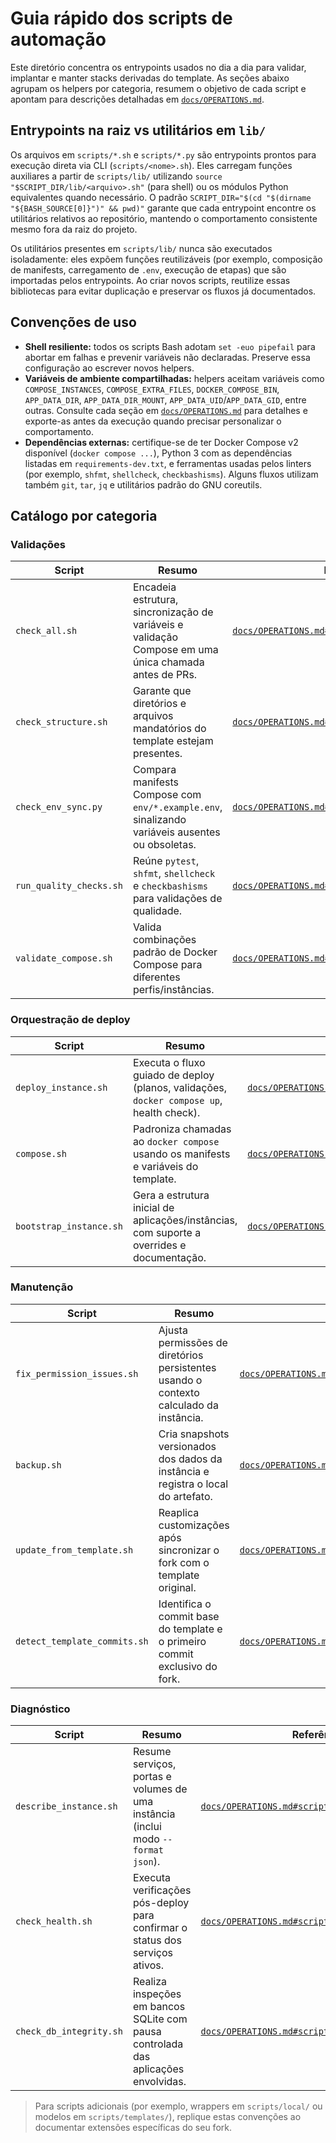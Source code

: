 # Guia rápido dos scripts de automação

Este diretório concentra os entrypoints usados no dia a dia para validar, implantar e manter stacks derivadas do template. As seções abaixo agrupam os helpers por categoria, resumem o objetivo de cada script e apontam para descrições detalhadas em [`docs/OPERATIONS.md`](../docs/OPERATIONS.md).

## Entrypoints na raiz vs utilitários em `lib/`

Os arquivos em `scripts/*.sh` e `scripts/*.py` são entrypoints prontos para execução direta via CLI (`scripts/<nome>.sh`). Eles carregam funções auxiliares a partir de `scripts/lib/` utilizando `source "$SCRIPT_DIR/lib/<arquivo>.sh"` (para shell) ou os módulos Python equivalentes quando necessário. O padrão `SCRIPT_DIR="$(cd "$(dirname "${BASH_SOURCE[0]}")" && pwd)"` garante que cada entrypoint encontre os utilitários relativos ao repositório, mantendo o comportamento consistente mesmo fora da raiz do projeto.

Os utilitários presentes em `scripts/lib/` nunca são executados isoladamente: eles expõem funções reutilizáveis (por exemplo, composição de manifests, carregamento de `.env`, execução de etapas) que são importadas pelos entrypoints. Ao criar novos scripts, reutilize essas bibliotecas para evitar duplicação e preservar os fluxos já documentados.

## Convenções de uso

- **Shell resiliente:** todos os scripts Bash adotam `set -euo pipefail` para abortar em falhas e prevenir variáveis não declaradas. Preserve essa configuração ao escrever novos helpers.
- **Variáveis de ambiente compartilhadas:** helpers aceitam variáveis como `COMPOSE_INSTANCES`, `COMPOSE_EXTRA_FILES`, `DOCKER_COMPOSE_BIN`, `APP_DATA_DIR`, `APP_DATA_DIR_MOUNT`, `APP_DATA_UID`/`APP_DATA_GID`, entre outras. Consulte cada seção em [`docs/OPERATIONS.md`](../docs/OPERATIONS.md) para detalhes e exporte-as antes da execução quando precisar personalizar o comportamento.
- **Dependências externas:** certifique-se de ter Docker Compose v2 disponível (`docker compose ...`), Python 3 com as dependências listadas em `requirements-dev.txt`, e ferramentas usadas pelos linters (por exemplo, `shfmt`, `shellcheck`, `checkbashisms`). Alguns fluxos utilizam também `git`, `tar`, `jq` e utilitários padrão do GNU coreutils.

## Catálogo por categoria

### Validações

| Script | Resumo | Referência |
| --- | --- | --- |
| `check_all.sh` | Encadeia estrutura, sincronização de variáveis e validação Compose em uma única chamada antes de PRs. | [`docs/OPERATIONS.md#scriptscheck_allsh`](../docs/OPERATIONS.md#scriptscheck_allsh) |
| `check_structure.sh` | Garante que diretórios e arquivos mandatórios do template estejam presentes. | [`docs/OPERATIONS.md#scriptscheck_structuresh`](../docs/OPERATIONS.md#scriptscheck_structuresh) |
| `check_env_sync.py` | Compara manifests Compose com `env/*.example.env`, sinalizando variáveis ausentes ou obsoletas. | [`docs/OPERATIONS.md#scriptscheck_env_syncpy`](../docs/OPERATIONS.md#scriptscheck_env_syncpy) |
| `run_quality_checks.sh` | Reúne `pytest`, `shfmt`, `shellcheck` e `checkbashisms` para validações de qualidade. | [`docs/OPERATIONS.md#scriptsrun_quality_checkssh`](../docs/OPERATIONS.md#scriptsrun_quality_checkssh) |
| `validate_compose.sh` | Valida combinações padrão de Docker Compose para diferentes perfis/instâncias. | [`docs/OPERATIONS.md#scriptsvalidate_composesh`](../docs/OPERATIONS.md#scriptsvalidate_composesh) |

### Orquestração de deploy

| Script | Resumo | Referência |
| --- | --- | --- |
| `deploy_instance.sh` | Executa o fluxo guiado de deploy (planos, validações, `docker compose up`, health check). | [`docs/OPERATIONS.md#scriptsdeploy_instancesh`](../docs/OPERATIONS.md#scriptsdeploy_instancesh) |
| `compose.sh` | Padroniza chamadas ao `docker compose` usando os manifests e variáveis do template. | [`docs/OPERATIONS.md#scriptscomposesh`](../docs/OPERATIONS.md#scriptscomposesh) |
| `bootstrap_instance.sh` | Gera a estrutura inicial de aplicações/instâncias, com suporte a overrides e documentação. | [`docs/OPERATIONS.md#scriptsbootstrap_instancesh`](../docs/OPERATIONS.md#scriptsbootstrap_instancesh) |

### Manutenção

| Script | Resumo | Referência |
| --- | --- | --- |
| `fix_permission_issues.sh` | Ajusta permissões de diretórios persistentes usando o contexto calculado da instância. | [`docs/OPERATIONS.md#scriptsfix_permission_issuessh`](../docs/OPERATIONS.md#scriptsfix_permission_issuessh) |
| `backup.sh` | Cria snapshots versionados dos dados da instância e registra o local do artefato. | [`docs/OPERATIONS.md#scriptsbackupsh`](../docs/OPERATIONS.md#scriptsbackupsh) |
| `update_from_template.sh` | Reaplica customizações após sincronizar o fork com o template original. | [`docs/OPERATIONS.md#scriptsupdate_from_templatesh`](../docs/OPERATIONS.md#scriptsupdate_from_templatesh) |
| `detect_template_commits.sh` | Identifica o commit base do template e o primeiro commit exclusivo do fork. | [`docs/OPERATIONS.md#scriptsdetect_template_commitssh`](../docs/OPERATIONS.md#scriptsdetect_template_commitssh) |

### Diagnóstico

| Script | Resumo | Referência |
| --- | --- | --- |
| `describe_instance.sh` | Resume serviços, portas e volumes de uma instância (inclui modo `--format json`). | [`docs/OPERATIONS.md#scriptsdescribe_instancesh`](../docs/OPERATIONS.md#scriptsdescribe_instancesh) |
| `check_health.sh` | Executa verificações pós-deploy para confirmar o status dos serviços ativos. | [`docs/OPERATIONS.md#scriptscheck_healthsh`](../docs/OPERATIONS.md#scriptscheck_healthsh) |
| `check_db_integrity.sh` | Realiza inspeções em bancos SQLite com pausa controlada das aplicações envolvidas. | [`docs/OPERATIONS.md#scriptscheck_db_integritysh`](../docs/OPERATIONS.md#scriptscheck_db_integritysh) |

> Para scripts adicionais (por exemplo, wrappers em `scripts/local/` ou modelos em `scripts/templates/`), replique estas convenções ao documentar extensões específicas do seu fork.
